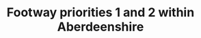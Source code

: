 ---
schema: default
title: Footway priorities 1 and 2 within Aberdeenshire
organization: Aberdeenshire Council
notes: >-
    
resources:
  - name: Footway priorities 1 and 2 within Aberdeenshire KMZ
  - url: >-
      https://online.aberdeenshire.gov.uk/apps/OpenData/kml/gritting_footways_priorities_1_and_2.kmz
  - format: KMZ
license: Open Government Licence 3.0 (United Kingdom)
category:


  - Winter
  -  roads
  -  grittingmaintainer: Aberdeenshire Council
maintainer_email: someone@example.com
---